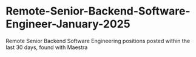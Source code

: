 # Remote-Senior-Backend-Software-Engineer-January-2025
Remote Senior Backend Software Engineering positions posted within the last 30 days, found with Maestra
